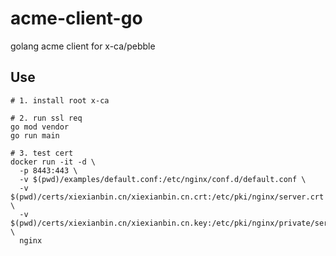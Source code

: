 # acme-client-go
golang acme client for x-ca/pebble

## Use

```
# 1. install root x-ca

# 2. run ssl req
go mod vendor
go run main

# 3. test cert
docker run -it -d \
  -p 8443:443 \
  -v $(pwd)/examples/default.conf:/etc/nginx/conf.d/default.conf \
  -v $(pwd)/certs/xiexianbin.cn/xiexianbin.cn.crt:/etc/pki/nginx/server.crt \
  -v $(pwd)/certs/xiexianbin.cn/xiexianbin.cn.key:/etc/pki/nginx/private/server.key \
  nginx
```
